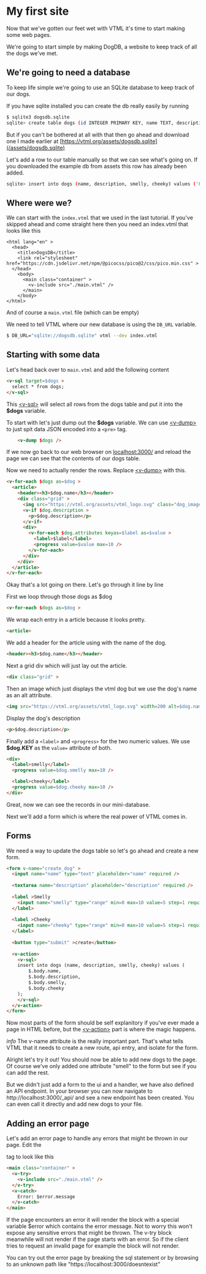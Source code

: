 # My first site

Now that we've gotten our feet wet with VTML it's time to start making some web pages.

We're going to start simple by making DogDB, a website to keep track of all the dogs we've met.

## We're going to need a database
To keep life simple we're going to use an SQLite database to keep track of our dogs.

If you have sqlite installed you can create the db really easily by running

```bash
$ sqlite3 dogsdb.sqlite
sqlite> create table dogs (id INTEGER PRIMARY KEY, name TEXT, description TEXT, smelly INT, cheeky INT);
```

But if you can't be bothered at all with that then go ahead and download one
I made earlier at [https://vtml.org/assets/dogsdb.sqlite](/assets/dogsdb.sqlite)


Let's add a row to our table manually so that we can see what's going on. If you downloaded
the example db from assets this row has already been added.
```bash
sqlite> insert into dogs (name, description, smelly, cheeky) values ('Freddy', 'The official VTML dog', 8, 9);
```


## Where were we?
We can start with the `index.vtml` that we used in the last tutorial. If you've skipped ahead
and come straight here then you need an index.vtml that looks like this
```
<html lang="en" >
  <head>
    <title>DogsDB</title>
    <link rel="stylesheet" href="https://cdn.jsdelivr.net/npm/@picocss/pico@2/css/pico.min.css" >
  </head>
    <body>
      <main class="container" >
        <v-include src="./main.vtml" />
      </main>
    </body>
</html>
```

And of course a `main.vtml` file (which can be empty)

We need to tell VTML where our new database is using the `DB_URL` variable.

```bash
$ DB_URL="sqlite://dogsdb.sqlite" vtml --dev index.vtml
```

## Starting with some data

Let's head back over to `main.vtml` and add the following content

```html
<v-sql target=$dogs >
  select * from dogs;
</v-sql>
```

This <a class="link" href="/reference#v-sql" >&lt;v-sql&gt;</a> will select all rows from the dogs table and put it into the **$dogs** variable.

To start with let's just dump out the **$dogs** variable. We can use <a class="link" href="/reference#v-dump" >&lt;v-dump&gt;</a> to just spit data JSON encoded into a `<pre>` tag.

```html
    <v-dump $dogs />
```

If we now go back to our web browser on [localhost:3000/]("https://localhost:3000/") and reload the page we can
see that the contents of our dogs table.

Now we need to actually render the rows. Replace <a class="link" href="/reference#v-dump" >&lt;v-dump&gt;</a> with this.

```html
<v-for-each $dogs as=$dog >
  <article>
    <header><h3>$dog.name</h3></header>
    <div class="grid" >
      <img src="https://vtml.org/assets/vtml_logo.svg" class="dog_image" width=200 alt=$dog.name />
      <v-if $dog.description >
        <p>$dog.description</p>
      </v-if>
      <div>
        <v-for-each $dog.attributes keyas=$label as=$value >
          <label>$label</label>
          <progress value=$value max=10 />
        </v-for-each>
      </div>
    </div>
  </article>
</v-for-each>
```

Okay that's a lot going on there. Let's go through it line by line

First we loop through those dogs as $dog

```html
<v-for-each $dogs as=$dog >
```

We wrap each entry in a article because it looks pretty.
```html
<article>
```
We add a header for the article using with the name of the dog.
```html
<header><h3>$dog.name</h3></header>
```

Next a grid div which will just lay out the article.
```html
<div class="grid" >
```
Then an image which just displays the vtml dog but we use the dog's name as an alt attribute.
```html
<img src="https://vtml.org/assets/vtml_logo.svg" width=200 alt=$dog.name />
```
Display the dog's description 
```html
<p>$dog.description</p>
```

Finally add a `<label>` and `<progress>` for the two numeric values. We use **$dog.KEY** as the `value=` attribute of both.
```html
<div>
  <label>smelly</label>
  <progress value=$dog.smelly max=10 />

  <label>cheeky</label>
  <progress value=$dog.cheeky max=10 />
</div>
```

Great, now we can see the records in our mini-database.

Next we'll add a form which is where the real power of VTML comes in.


## Forms

We need a way to update the dogs table so let's go ahead and create a new form.

```html
<form v-name="create_dog" >
  <input name="name" type="text" placeholder="name" required />
  
  <textarea name="description" placeholder="description" required />
  
  <label >Smelly
  	<input name="smelly" type="range" min=0 max=10 value=5 step=1 required />
  </label>
  
  <label >Cheeky
  	<input name="cheeky" type="range" min=0 max=10 value=5 step=1 required />
  </label>
  
  <button type="submit" >create</button>
  
  <v-action>
    <v-sql>
  	insert into dogs (name, description, smelly, cheeky) values (
  		$.body.name,
  		$.body.description,
  		$.body.smelly,
  		$.body.cheeky
  	);
    </v-sql>
  </v-action>
</form>
```

Now most parts of the form should be self explanitory if you've ever made a page in HTML
before, but the <a class="link" href="/reference#v-action" >&lt;v-action&gt;</a> part is where the magic happens.

<article class="secondary-container" >
<i>info</i>
The v-name attribute is the really important part. That's what tells VTML that it needs to
create a new route, api entry, and isolate for the form.
</article>


Alright let's try it out! You should now be able to add new dogs to the page. Of course we've
only added one attribute "smell" to the form but see if you can add the rest.

But we didn't just add a form to the ui and a handler, we have also defined an API endpoint.
In your browser you can now navigate to http://localhost:3000/_api/ and see a new endpoint
has been created. You can even call it directly and add new dogs to your file.






## Adding an error page
Let's add an error page to handle any errors that might be thrown in our page. Edit the <main>
tag to look like this

```html
<main class="container" >
  <v-try>
    <v-include src="./main.vtml" />
  </v-try>
  <v-catch>
    Error: $error.message
  </v-catch>
</main>
```

If the page encounters an error it will render the <v-catch> block with a special variable
$error which contains the error message. Not to worry this won't expose any sensitive errors
that might be thrown. The v-try block meanwhile will not render if the page starts with an
error. So if the client tries to request an invalid page for example the block will not
render.


You can try out the error page by breaking the sql statement or by browsing to an unknown
path like "https://localhost:3000/doesntexist"
    
